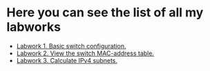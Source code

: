# Here you can see the list of all my labworks
- [Labwork 1. Basic switch configuration.](https://github.com/OlegLarionov999/OTUS-networks/tree/main/labs/lab00)
- [Labwork 2. View the switch MAC-address table.](https://github.com/OlegLarionov999/OTUS-networks/tree/main/labs/lab01)
- [Labwork 3. Calculate IPv4 subnets.](https://github.com/OlegLarionov999/OTUS-networks/tree/main/labs/lab02)
